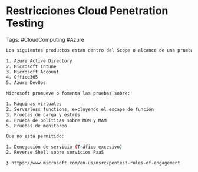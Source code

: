 # Restricciones Cloud Penetration Testing 

Tags: #CloudComputing  #Azure 

```bash 
Los siguientes productos estan dentro del Scope o alcance de una prueba de penetración:

1. Azure Active Directory 
2. Microsoft Intune 
3. Microsoft Account 
4. Office365
5. Azure DevOps
```

```bash 
Microsoft promueve o fomenta las pruebas sobre:

1. Máquinas virtuales 
2. Serverless functions, excluyendo el escape de función
3. Pruebas de carga y estrés 
4. Prueba de políticas sobre MDM y MAM
5. Pruebas de monitoreo 
```

```bash 
Que no está permitido:

1. Denegación de servicio (Tráfico excesivo)
2. Reverse Shell sobre servicios PaaS

❯ https://www.microsoft.com/en-us/msrc/pentest-rules-of-engagement
```



